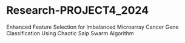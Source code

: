 # Research-PROJECT4_2024
Enhanced Feature Selection for Imbalanced Microarray Cancer Gene Classification Using Chaotic Salp Swarm Algorithm 
